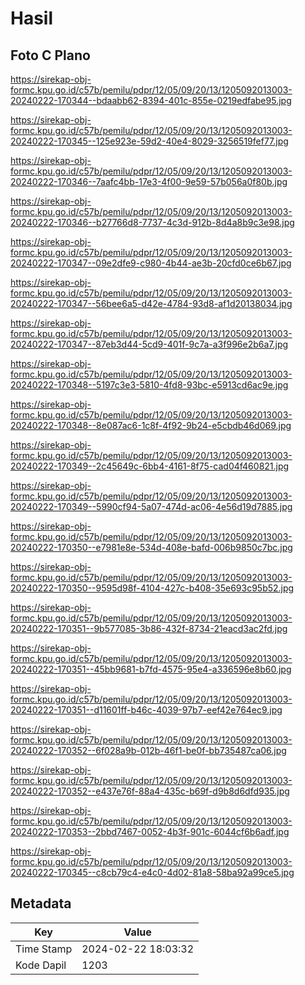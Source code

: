 # Hasil

## Foto C Plano

https://sirekap-obj-formc.kpu.go.id/c57b/pemilu/pdpr/12/05/09/20/13/1205092013003-20240222-170344--bdaabb62-8394-401c-855e-0219edfabe95.jpg

https://sirekap-obj-formc.kpu.go.id/c57b/pemilu/pdpr/12/05/09/20/13/1205092013003-20240222-170345--125e923e-59d2-40e4-8029-3256519fef77.jpg

https://sirekap-obj-formc.kpu.go.id/c57b/pemilu/pdpr/12/05/09/20/13/1205092013003-20240222-170346--7aafc4bb-17e3-4f00-9e59-57b056a0f80b.jpg

https://sirekap-obj-formc.kpu.go.id/c57b/pemilu/pdpr/12/05/09/20/13/1205092013003-20240222-170346--b27766d8-7737-4c3d-912b-8d4a8b9c3e98.jpg

https://sirekap-obj-formc.kpu.go.id/c57b/pemilu/pdpr/12/05/09/20/13/1205092013003-20240222-170347--09e2dfe9-c980-4b44-ae3b-20cfd0ce6b67.jpg

https://sirekap-obj-formc.kpu.go.id/c57b/pemilu/pdpr/12/05/09/20/13/1205092013003-20240222-170347--56bee6a5-d42e-4784-93d8-af1d20138034.jpg

https://sirekap-obj-formc.kpu.go.id/c57b/pemilu/pdpr/12/05/09/20/13/1205092013003-20240222-170347--87eb3d44-5cd9-401f-9c7a-a3f996e2b6a7.jpg

https://sirekap-obj-formc.kpu.go.id/c57b/pemilu/pdpr/12/05/09/20/13/1205092013003-20240222-170348--5197c3e3-5810-4fd8-93bc-e5913cd6ac9e.jpg

https://sirekap-obj-formc.kpu.go.id/c57b/pemilu/pdpr/12/05/09/20/13/1205092013003-20240222-170348--8e087ac6-1c8f-4f92-9b24-e5cbdb46d069.jpg

https://sirekap-obj-formc.kpu.go.id/c57b/pemilu/pdpr/12/05/09/20/13/1205092013003-20240222-170349--2c45649c-6bb4-4161-8f75-cad04f460821.jpg

https://sirekap-obj-formc.kpu.go.id/c57b/pemilu/pdpr/12/05/09/20/13/1205092013003-20240222-170349--5990cf94-5a07-474d-ac06-4e56d19d7885.jpg

https://sirekap-obj-formc.kpu.go.id/c57b/pemilu/pdpr/12/05/09/20/13/1205092013003-20240222-170350--e7981e8e-534d-408e-bafd-006b9850c7bc.jpg

https://sirekap-obj-formc.kpu.go.id/c57b/pemilu/pdpr/12/05/09/20/13/1205092013003-20240222-170350--9595d98f-4104-427c-b408-35e693c95b52.jpg

https://sirekap-obj-formc.kpu.go.id/c57b/pemilu/pdpr/12/05/09/20/13/1205092013003-20240222-170351--9b577085-3b86-432f-8734-21eacd3ac2fd.jpg

https://sirekap-obj-formc.kpu.go.id/c57b/pemilu/pdpr/12/05/09/20/13/1205092013003-20240222-170351--45bb9681-b7fd-4575-95e4-a336596e8b60.jpg

https://sirekap-obj-formc.kpu.go.id/c57b/pemilu/pdpr/12/05/09/20/13/1205092013003-20240222-170351--d11601ff-b46c-4039-97b7-eef42e764ec9.jpg

https://sirekap-obj-formc.kpu.go.id/c57b/pemilu/pdpr/12/05/09/20/13/1205092013003-20240222-170352--6f028a9b-012b-46f1-be0f-bb735487ca06.jpg

https://sirekap-obj-formc.kpu.go.id/c57b/pemilu/pdpr/12/05/09/20/13/1205092013003-20240222-170352--e437e76f-88a4-435c-b69f-d9b8d6dfd935.jpg

https://sirekap-obj-formc.kpu.go.id/c57b/pemilu/pdpr/12/05/09/20/13/1205092013003-20240222-170353--2bbd7467-0052-4b3f-901c-6044cf6b6adf.jpg

https://sirekap-obj-formc.kpu.go.id/c57b/pemilu/pdpr/12/05/09/20/13/1205092013003-20240222-170345--c8cb79c4-e4c0-4d02-81a8-58ba92a99ce5.jpg


## Metadata

| Key        | Value               |
| ---------- | ------------------- |
| Time Stamp | 2024-02-22 18:03:32 |
| Kode Dapil | 1203                |



